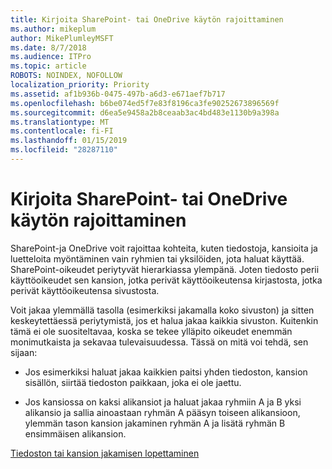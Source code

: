 ```yaml
---
title: Kirjoita SharePoint- tai OneDrive käytön rajoittaminen
ms.author: mikeplum
author: MikePlumleyMSFT
ms.date: 8/7/2018
ms.audience: ITPro
ms.topic: article
ROBOTS: NOINDEX, NOFOLLOW
localization_priority: Priority
ms.assetid: af1b936b-0475-497b-a6d3-e671aef7b717
ms.openlocfilehash: b6be074ed5f7e83f8196ca3fe90252673896569f
ms.sourcegitcommit: d6ea5e9458a2b8ceaab3ac4bd483e1130b9a398a
ms.translationtype: MT
ms.contentlocale: fi-FI
ms.lasthandoff: 01/15/2019
ms.locfileid: "28287110"
---
```

# <a name="restrict-access-in-sharepoint-or-onedrive"></a>Kirjoita SharePoint- tai OneDrive käytön rajoittaminen

SharePoint-ja OneDrive voit rajoittaa kohteita, kuten tiedostoja, kansioita ja luetteloita myöntäminen vain ryhmien tai yksilöiden, jota haluat käyttää. SharePoint-oikeudet periytyvät hierarkiassa ylempänä. Joten tiedosto perii käyttöoikeudet sen kansion, jotka perivät käyttöoikeutensa kirjastosta, jotka perivät käyttöoikeutensa sivustosta.
  
Voit jakaa ylemmällä tasolla (esimerkiksi jakamalla koko sivuston) ja sitten keskeytettäessä periytymistä, jos et halua jakaa kaikkia sivuston. Kuitenkin tämä ei ole suositeltavaa, koska se tekee ylläpito oikeudet enemmän monimutkaista ja sekavaa tulevaisuudessa. Tässä on mitä voi tehdä, sen sijaan:
  
- Jos esimerkiksi haluat jakaa kaikkien paitsi yhden tiedoston, kansion sisällön, siirtää tiedoston paikkaan, joka ei ole jaettu.
    
- Jos kansiossa on kaksi alikansiot ja haluat jakaa ryhmiin A ja B yksi alikansio ja sallia ainoastaan ryhmän A pääsyn toiseen alikansioon, ylemmän tason kansion jakaminen ryhmän A ja lisätä ryhmän B ensimmäisen alikansion.
    
[Tiedoston tai kansion jakamisen lopettaminen](https://go.microsoft.com/fwlink/?linkid=2008861)
  

